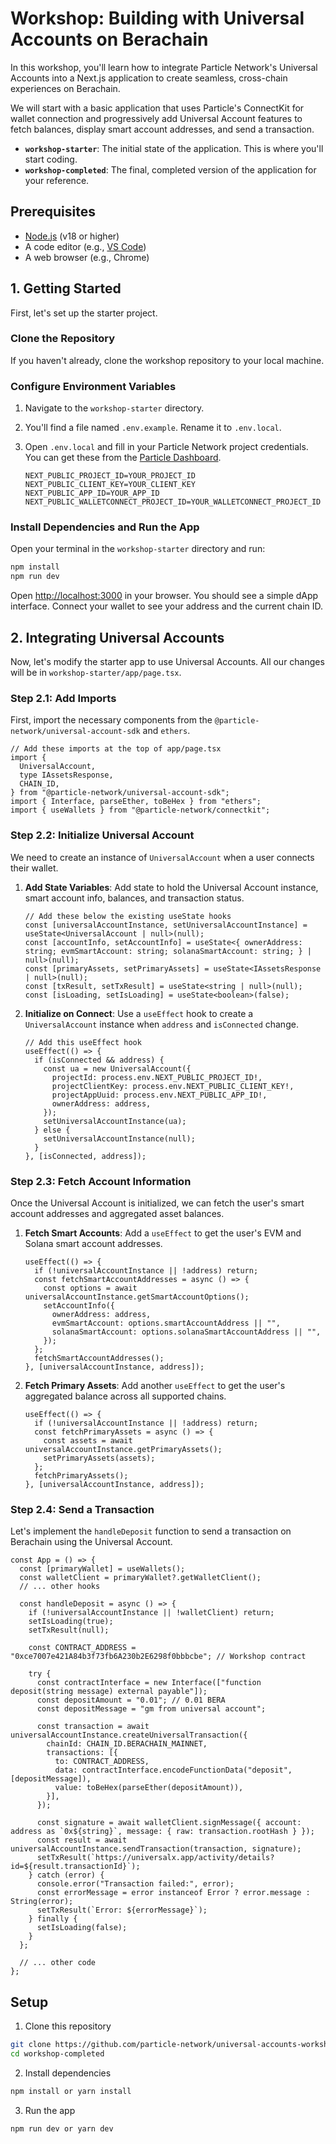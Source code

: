 # Workshop: Building with Universal Accounts on Berachain

In this workshop, you'll learn how to integrate Particle Network's Universal Accounts into a Next.js application to create seamless, cross-chain experiences on Berachain.

We will start with a basic application that uses Particle's ConnectKit for wallet connection and progressively add Universal Account features to fetch balances, display smart account addresses, and send a transaction.

- **`workshop-starter`**: The initial state of the application. This is where you'll start coding.
- **`workshop-completed`**: The final, completed version of the application for your reference.

## Prerequisites

- [Node.js](https://nodejs.org/en) (v18 or higher)
- A code editor (e.g., [VS Code](https://code.visualstudio.com/))
- A web browser (e.g., Chrome)

## 1. Getting Started

First, let's set up the starter project.

### Clone the Repository

If you haven't already, clone the workshop repository to your local machine.

### Configure Environment Variables

1.  Navigate to the `workshop-starter` directory.
2.  You'll find a file named `.env.example`. Rename it to `.env.local`.
3.  Open `.env.local` and fill in your Particle Network project credentials. You can get these from the [Particle Dashboard](https://dashboard.particle.network).

    ```
    NEXT_PUBLIC_PROJECT_ID=YOUR_PROJECT_ID
    NEXT_PUBLIC_CLIENT_KEY=YOUR_CLIENT_KEY
    NEXT_PUBLIC_APP_ID=YOUR_APP_ID
    NEXT_PUBLIC_WALLETCONNECT_PROJECT_ID=YOUR_WALLETCONNECT_PROJECT_ID
    ```

### Install Dependencies and Run the App

Open your terminal in the `workshop-starter` directory and run:

```bash
npm install
npm run dev
```

Open [http://localhost:3000](http://localhost:3000) in your browser. You should see a simple dApp interface. Connect your wallet to see your address and the current chain ID.

## 2. Integrating Universal Accounts

Now, let's modify the starter app to use Universal Accounts. All our changes will be in `workshop-starter/app/page.tsx`.

### Step 2.1: Add Imports

First, import the necessary components from the `@particle-network/universal-account-sdk` and `ethers`.

```tsx
// Add these imports at the top of app/page.tsx
import {
  UniversalAccount,
  type IAssetsResponse,
  CHAIN_ID,
} from "@particle-network/universal-account-sdk";
import { Interface, parseEther, toBeHex } from "ethers";
import { useWallets } from "@particle-network/connectkit";
```

### Step 2.2: Initialize Universal Account

We need to create an instance of `UniversalAccount` when a user connects their wallet.

1.  **Add State Variables**: Add state to hold the Universal Account instance, smart account info, balances, and transaction status.

    ```tsx
    // Add these below the existing useState hooks
    const [universalAccountInstance, setUniversalAccountInstance] = useState<UniversalAccount | null>(null);
    const [accountInfo, setAccountInfo] = useState<{ ownerAddress: string; evmSmartAccount: string; solanaSmartAccount: string; } | null>(null);
    const [primaryAssets, setPrimaryAssets] = useState<IAssetsResponse | null>(null);
    const [txResult, setTxResult] = useState<string | null>(null);
    const [isLoading, setIsLoading] = useState<boolean>(false);
    ```

2.  **Initialize on Connect**: Use a `useEffect` hook to create a `UniversalAccount` instance when `address` and `isConnected` change.

    ```tsx
    // Add this useEffect hook
    useEffect(() => {
      if (isConnected && address) {
        const ua = new UniversalAccount({
          projectId: process.env.NEXT_PUBLIC_PROJECT_ID!,
          projectClientKey: process.env.NEXT_PUBLIC_CLIENT_KEY!,
          projectAppUuid: process.env.NEXT_PUBLIC_APP_ID!,
          ownerAddress: address,
        });
        setUniversalAccountInstance(ua);
      } else {
        setUniversalAccountInstance(null);
      }
    }, [isConnected, address]);
    ```

### Step 2.3: Fetch Account Information

Once the Universal Account is initialized, we can fetch the user's smart account addresses and aggregated asset balances.

1.  **Fetch Smart Accounts**: Add a `useEffect` to get the user's EVM and Solana smart account addresses.

    ```tsx
    useEffect(() => {
      if (!universalAccountInstance || !address) return;
      const fetchSmartAccountAddresses = async () => {
        const options = await universalAccountInstance.getSmartAccountOptions();
        setAccountInfo({
          ownerAddress: address,
          evmSmartAccount: options.smartAccountAddress || "",
          solanaSmartAccount: options.solanaSmartAccountAddress || "",
        });
      };
      fetchSmartAccountAddresses();
    }, [universalAccountInstance, address]);
    ```

2.  **Fetch Primary Assets**: Add another `useEffect` to get the user's aggregated balance across all supported chains.

    ```tsx
    useEffect(() => {
      if (!universalAccountInstance || !address) return;
      const fetchPrimaryAssets = async () => {
        const assets = await universalAccountInstance.getPrimaryAssets();
        setPrimaryAssets(assets);
      };
      fetchPrimaryAssets();
    }, [universalAccountInstance, address]);
    ```

### Step 2.4: Send a Transaction

Let's implement the `handleDeposit` function to send a transaction on Berachain using the Universal Account.

```tsx
const App = () => {
  const [primaryWallet] = useWallets();
  const walletClient = primaryWallet?.getWalletClient();
  // ... other hooks

  const handleDeposit = async () => {
    if (!universalAccountInstance || !walletClient) return;
    setIsLoading(true);
    setTxResult(null);

    const CONTRACT_ADDRESS = "0xce7007e421A84b3f73fb6A230b2E6298f0bbbcbe"; // Workshop contract

    try {
      const contractInterface = new Interface(["function deposit(string message) external payable"]);
      const depositAmount = "0.01"; // 0.01 BERA
      const depositMessage = "gm from universal account";

      const transaction = await universalAccountInstance.createUniversalTransaction({
        chainId: CHAIN_ID.BERACHAIN_MAINNET,
        transactions: [{
          to: CONTRACT_ADDRESS,
          data: contractInterface.encodeFunctionData("deposit", [depositMessage]),
          value: toBeHex(parseEther(depositAmount)),
        }],
      });

      const signature = await walletClient.signMessage({ account: address as `0x${string}`, message: { raw: transaction.rootHash } });
      const result = await universalAccountInstance.sendTransaction(transaction, signature);
      setTxResult(`https://universalx.app/activity/details?id=${result.transactionId}`);
    } catch (error) {
      console.error("Transaction failed:", error);
      const errorMessage = error instanceof Error ? error.message : String(error);
      setTxResult(`Error: ${errorMessage}`);
    } finally {
      setIsLoading(false);
    }
  };

  // ... other code
};
```


## Setup

1. Clone this repository

```bash
git clone https://github.com/particle-network/universal-accounts-workshop.git
cd workshop-completed
```

2. Install dependencies

```bash
npm install or yarn install
```

3. Run the app

```bash
npm run dev or yarn dev
```
